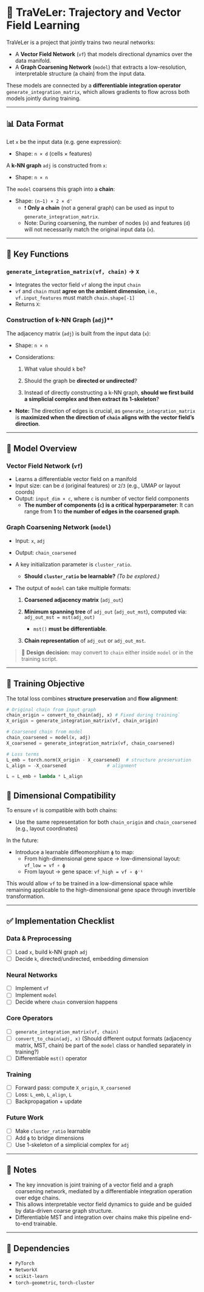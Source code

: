 # 🧠 TraVeLer: Trajectory and Vector Field Learning

TraVeLer is a project that jointly trains two neural networks:
- A **Vector Field Network** (`vf`) that models directional dynamics over the data manifold.
- A **Graph Coarsening Network** (`model`) that extracts a low-resolution, interpretable structure (a chain) from the input data.

These models are connected by a **differentiable integration operator** `generate_integration_matrix`, which allows gradients to flow across both models jointly during training.

---

## 📊 Data Format

Let `x` be the input data (e.g. gene expression):
- Shape: `n × d` (cells × features)

A **k-NN graph** `adj` is constructed from `x`:
- Shape: `n × n`

The `model` coarsens this graph into a **chain**:
- Shape: `(n−1) × 2 × d'`  
  - ❗ **Only a chain** (not a general graph) can be used as input to `generate_integration_matrix`.
  - Note: During coarsening, the number of nodes (`n`) and features (`d`) will not necessarily match the original input data (`x`).

---

## 🔗 Key Functions

### `generate_integration_matrix(vf, chain)` → `X`
- Integrates the vector field `vf` along the input `chain`
- `vf` and `chain` must **agree on the ambient dimension**, i.e., `vf.input_features` must match `chain.shape[-1]`
- Returns `X`:

### Construction of k-NN Graph (`adj`)**

The adjacency matrix (`adj`) is built from the input data (`x`):

- Shape: `n × n`
    
- Considerations:
    
    1. What value should `k` be?
        
    2. Should the graph be **directed or undirected**?
        
    3. Instead of directly constructing a k-NN graph, **should we first build a simplicial complex and then extract its 1-skeleton**?

- **Note:** The direction of edges is crucial, as `generate_integration_matrix` is **maximized when the direction of `chain` aligns with the vector field’s direction**.

---

## 🧱 Model Overview

### Vector Field Network (`vf`)
- Learns a differentiable vector field on a manifold
- Input size: can be `d` (original features) or `2`/`3` (e.g., UMAP or layout coords)
- Output: `input_dim × c`, where `c` is number of vector field components
    - **The number of components (`c`) is a critical hyperparameter**: It can range from **1** to **the number of edges in the coarsened graph**.

### Graph Coarsening Network (`model`)
- Input: `x`, `adj`
- Output: `chain_coarsened`
- A key initialization parameter is `cluster_ratio`.
    
    - **Should `cluster_ratio` be learnable?** _(To be explored.)_
        
- The output of `model` can take multiple formats:
    
    1. **Coarsened adjacency matrix** (`adj_out`)
        
    2. **Minimum spanning tree** of `adj_out` (`adj_out_mst`), computed via:  
        `adj_out_mst = mst(adj_out)`
        
        - `mst()` **must be differentiable**.
            
    3. **Chain representation** of `adj_out` or `adj_out_mst`.

> 📌 **Design decision:** may convert to `chain` either inside `model` or in the training script.

---

## 🧠 Training Objective

The total loss combines **structure preservation** and **flow alignment**:

```python
# Original chain from input graph
chain_origin = convert_to_chain(adj, x) # Fixed during training`
X_origin = generate_integration_matrix(vf, chain_origin)

# Coarsened chain from model
chain_coarsened = model(x, adj)
X_coarsened = generate_integration_matrix(vf, chain_coarsened)

# Loss terms
L_emb = torch.norm(X_origin - X_coarsened)  # structure preservation
L_align = -X_coarsened               # alignment

L = L_emb + lambda * L_align

```

## 📐 Dimensional Compatibility

To ensure `vf` is compatible with both chains:
- Use the same representation for both `chain_origin` and `chain_coarsened` (e.g., layout coordinates)

In the future:
- Introduce a learnable diffeomorphism `ϕ` to map:
  - From high-dimensional gene space → low-dimensional layout: `vf_low = vf ∘ ϕ`
  - From layout → gene space: `vf_high = vf ∘ ϕ⁻¹`

This would allow `vf` to be trained in a low-dimensional space while remaining applicable to the high-dimensional gene space through invertible transformation.

---

## ✅ Implementation Checklist

### Data & Preprocessing
- [ ] Load `x`, build k-NN graph `adj`
- [ ] Decide `k`, directed/undirected, embedding dimension

### Neural Networks
- [ ] Implement `vf`
- [ ] Implement `model`
- [ ] Decide where `chain` conversion happens

### Core Operators
- [ ] `generate_integration_matrix(vf, chain)`
- [ ] `convert_to_chain(adj, x)` (Should different output formats (adjacency matrix, MST, chain) be part of the `model` class or handled separately in training?)
- [ ] Differentiable `mst()` operator

### Training
- [ ] Forward pass: compute `X_origin`, `X_coarsened`
- [ ] Loss: `L_emb`, `L_align`, `L`
- [ ] Backpropagation + update

### Future Work
- [ ] Make `cluster_ratio` learnable
- [ ] Add `ϕ` to bridge dimensions
- [ ] Use 1-skeleton of a simplicial complex for `adj`

---

## 📎 Notes

- The key innovation is joint training of a vector field and a graph coarsening network, mediated by a differentiable integration operation over edge chains.
- This allows interpretable vector field dynamics to guide and be guided by data-driven coarse graph structure.
- Differentiable MST and integration over chains make this pipeline end-to-end trainable.

---

## 🔧 Dependencies

- `PyTorch`
- `NetworkX`
- `scikit-learn`
- `torch-geometric`, `torch-cluster`
